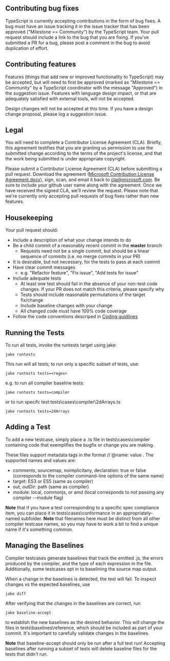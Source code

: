 ## Contributing bug fixes
TypeScript is currently accepting contributions in the form of bug fixes. A bug must have an issue tracking it in the issue tracker that has been approved ("Milestone == Community") by the TypeScript team. Your pull request should include a link to the bug that you are fixing. If you've submitted a PR for a bug, please post a comment in the bug to avoid duplication of effort.

## Contributing features
Features (things that add new or improved functionality to TypeScript) may be accepted, but will need to first be approved (marked as "Milestone == Community" by a TypeScript coordinator with the message "Approved") in the suggestion issue. Features with language design impact, or that are adequately satisfied with external tools, will not be accepted.

Design changes will not be accepted at this time. If you have a design change proposal, please log a suggestion issue.

## Legal
You will need to complete a Contributor License Agreement (CLA). Briefly, this agreement testifies that you are granting us permission to use the submitted change according to the terms of the project's license, and that the work being submitted is under appropriate copyright.

Please submit a Contributor License Agreement (CLA) before submitting a pull request. Download the agreement ([Microsoft Contribution License Agreement.docx](https://www.codeplex.com/Download?ProjectName=typescript&DownloadId=822190)), sign, scan, and email it back to <cla@microsoft.com>. Be sure to include your github user name along with the agreement. Once we have received the signed CLA, we'll review the request. Please note that we're currently only accepting pull requests of bug fixes rather than new features.

## Housekeeping
Your pull request should: 

* Include a description of what your change intends to do
* Be a child commit of a reasonably recent commit in the **master** branch 
    * Requests need not be a single commit, but should be a linear sequence of commits (i.e. no merge commits in your PR)
* It is desirable, but not necessary, for the tests to pass at each commit
* Have clear commit messages 
    * e.g. "Refactor feature", "Fix issue", "Add tests for issue"
* Include adequate tests 
    * At least one test should fail in the absence of your non-test code changes. If your PR does not match this criteria, please specify why
    * Tests should include reasonable permutations of the target fix/change
    * Include baseline changes with your change
    * All changed code must have 100% code coverage
* Follow the code conventions descriped in [Coding guidlines](https://github.com/Microsoft/TypeScript/wiki/Coding-guidlines)

## Running the Tests
To run all tests, invoke the runtests target using jake:

`jake runtests`

This run will all tests; to run only a specific subset of tests, use:

`jake runtests tests=<regex>`

e.g. to run all compiler baseline tests:

`jake runtests tests=compiler`

or to run specifc test:tests\cases\compiler\2dArrays.ts 

`jake runtests tests=2dArrays`

## Adding a Test
To add a new testcase, simply place a .ts file in tests\cases\compiler containing code that exemplifies the bugfix or change you are making.

These files support metadata tags in the format  // @name: value . The supported names and values are:

* comments, sourcemap, noimplicitany, declaration: true or false (corresponds to the compiler command-line options of the same name)
* target: ES3 or ES5 (same as compiler)
* out, outDir: path (same as compiler)
* module: local, commonjs, or amd (local corresponds to not passing any compiler --module flag)

**Note** that if you have a test corresponding to a specific spec compliance item, you can place it in tests\cases\conformance in an appropriately-named subfolder. 
**Note** that filenames here must be distinct from all other compiler testcase names, so you may have to work a bit to find a unique name if it's something common.

## Managing the Baselines
Compiler testcases generate baselines that track the emitted .js, the errors produced by the compiler, and the type of each expression in the file. Additionally, some testcases opt in to baselining the source map output.

When a change in the baselines is detected, the test will fail. To inspect changes vs the expected baselines, use

`jake diff`

After verifying that the changes in the baselines are correct, run

`jake baseline-accept`

to establish the new baselines as the desired behavior. This will change the files in tests\baselines\reference, which should be included as part of your commit. It's important to carefully validate changes in the baselines.

**Note** that baseline-accept should only be run after a full test run! Accepting baselines after running a subset of tests will delete baseline files for the tests that didn't run.
